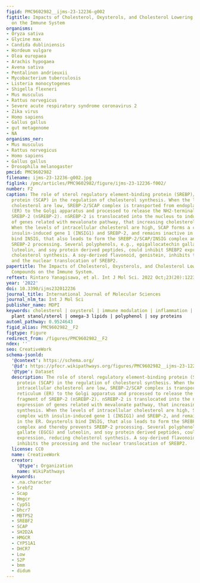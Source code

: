 ```yaml
---
figid: PMC9602982__ijms-23-12236-g002
figtitle: Impacts of Cholesterol, Oxysterols, and Cholesterol Lowering Dietary Compounds
  on the Immune System
organisms:
- Oryza sativa
- Glycine max
- Candida dubliniensis
- Hordeum vulgare
- Olea europaea
- Arachis hypogaea
- Avena sativa
- Pentalinon andrieuxii
- Mycobacterium tuberculosis
- Listeria monocytogenes
- Shigella flexneri
- Mus musculus
- Rattus norvegicus
- Severe acute respiratory syndrome coronavirus 2
- Zika virus
- Homo sapiens
- Gallus gallus
- gut metagenome
- NA
organisms_ner:
- Mus musculus
- Rattus norvegicus
- Homo sapiens
- Gallus gallus
- Drosophila melanogaster
pmcid: PMC9602982
filename: ijms-23-12236-g002.jpg
figlink: /pmc/articles/PMC9602982/figure/ijms-23-12236-f002/
number: F2
caption: The role of sterol regulatory element-binding protein (SREBP)/SREBP-cleavage-activating
  protein (SCAP) in the regulation of cholesterol synthesis. When the levels of intracellular
  cholesterol are low, SREBP-2/SCAP complex is transported from endoplasmic reticulum
  (ER) to the Golgi apparatus and processed to release the NH2-terminal fragment of
  SREBP-2 (nSREBP-2). nSREBP-2 is translocated into the nucleus to induce expression
  of genes related with mevalonate pathway, that increasing cholesterol synthesis.
  When the levels of intracellular cholesterol are high, SCAP forms a complex with
  insulin-induced gene 1 (INSIG1) and SREBP-2, and remains inactive in the ER. Oxysterols
  bind INSIG, that also leads to form the SREBP-2/SCAP/INSIG complex and thereby prevents
  SREBP-2 processing. Several polyphenols, e.g., epigallocatechin gallate (EGCG) and
  luteolin, and soy protein derived peptides, could inhibit SREBP2 expression, reducing
  cholesterol synthesis. A soy-derived flavonoid, genistein, inhibits the processing
  and the nuclear translocation of SREBP2.
papertitle: The Impacts of Cholesterol, Oxysterols, and Cholesterol Lowering Dietary
  Compounds on the Immune System.
reftext: Rintaro Yanagisawa, et al. Int J Mol Sci. 2022 Oct;23(20):12236.
year: '2022'
doi: 10.3390/ijms232012236
journal_title: International Journal of Molecular Sciences
journal_nlm_ta: Int J Mol Sci
publisher_name: MDPI
keywords: cholesterol | oxysterol | immune modulation | inflammation | β-glucan |
  plant stanol/sterol | omega-3 lipids | polyphenol | soy proteins
automl_pathway: 0.9524643
figid_alias: PMC9602982__F2
figtype: Figure
redirect_from: /figures/PMC9602982__F2
ndex: ''
seo: CreativeWork
schema-jsonld:
  '@context': https://schema.org/
  '@id': https://pfocr.wikipathways.org/figures/PMC9602982__ijms-23-12236-g002.html
  '@type': Dataset
  description: The role of sterol regulatory element-binding protein (SREBP)/SREBP-cleavage-activating
    protein (SCAP) in the regulation of cholesterol synthesis. When the levels of
    intracellular cholesterol are low, SREBP-2/SCAP complex is transported from endoplasmic
    reticulum (ER) to the Golgi apparatus and processed to release the NH2-terminal
    fragment of SREBP-2 (nSREBP-2). nSREBP-2 is translocated into the nucleus to induce
    expression of genes related with mevalonate pathway, that increasing cholesterol
    synthesis. When the levels of intracellular cholesterol are high, SCAP forms a
    complex with insulin-induced gene 1 (INSIG1) and SREBP-2, and remains inactive
    in the ER. Oxysterols bind INSIG, that also leads to form the SREBP-2/SCAP/INSIG
    complex and thereby prevents SREBP-2 processing. Several polyphenols, e.g., epigallocatechin
    gallate (EGCG) and luteolin, and soy protein derived peptides, could inhibit SREBP2
    expression, reducing cholesterol synthesis. A soy-derived flavonoid, genistein,
    inhibits the processing and the nuclear translocation of SREBP2.
  license: CC0
  name: CreativeWork
  creator:
    '@type': Organization
    name: WikiPathways
  keywords:
  - .na.character
  - Srebf2
  - Scap
  - Hmgcr
  - Cyp51
  - Dhcr7
  - MBTPS2
  - SREBF2
  - SCAP
  - SH2D2A
  - HMGCR
  - CYP51A1
  - DHCR7
  - Low
  - S2P
  - bmm
  - didum
---
```

